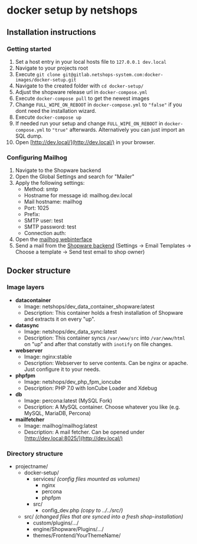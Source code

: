 # docker setup by netshops

## Installation instructions

### Getting started

1. Set a host entry in your local hosts file to ``127.0.0.1 dev.local``
2. Navigate to your projects root
3. Execute ``git clone git@gitlab.netshops-system.com:docker-images/docker-setup.git``
4. Navigate to the created folder with ``cd docker-setup/``
5. Adjust the shopware release url in ``docker-compose.yml``
6. Execute ``docker-compose pull`` to get the newest images
7. Change ``FULL_WIPE_ON_REBOOT`` in ``docker-compose.yml`` to ``"false"`` if you dont need the installation wizard.
8. Execute ``docker-compose up``
9. If needed run your setup and change ``FULL_WIPE_ON_REBOOT`` in ``docker-compose.yml`` to ``"true"`` afterwards. Alternatively you can just import an SQL dump.
10. Open [http://dev.local/](http://dev.local/) in your browser.

### Configuring Mailhog

1. Navigate to the Shopware backend
2. Open the Global Settings and search for "Mailer"
3. Apply the following settings:
    - Method: smtp
    - Hostname for message id: mailhog.dev.local
    - Mail hostname: mailhog
    - Port: 1025
    - Prefix:
    - SMTP user: test
    - SMTP password: test
    - Connection auth:
4. Open the [mailhog webinterface](http://dev.local:8025/)
5. Send a mail from the [Shopware backend](http://dev.local/backend/) (Settings -> Email Templates -> Choose a template -> Send test email to shop owner)

## Docker structure

### Image layers

* **datacontainer**
    * Image: netshops/dev_data_container_shopware:latest
    * Description: This container holds a fresh installation of Shopware and extracts it on every "up".
* **datasync**
    * Image: netshops/dev_data_sync:latest
    * Description: This container syncs ``/var/www/src`` into ``/var/www/html`` on "up" and after that constatly with ``inotify`` on file changes.
* **webserver**
    * Image: nginx:stable
    * Description: Webserver to serve contents. Can be nginx or apache. Just configure it to your needs.
* **phpfpm**
    * Image: netshops/dev_php_fpm_ioncube
    * Description: PHP 7.0 with IonCube Loader and Xdebug
* **db**
    * Image: percona:latest (MySQL Fork)
    * Description: A MySQL container. Choose whatever you like (e.g. MySQL, MariaDB, Percona)
* **mailfetcher**
    * Image: mailhog/mailhog:latest
    * Description: A mail fetcher. Can be opened under [http://dev.local:8025/](http://dev.local/)

### Directory structure
* projectname/
    * docker-setup/
        * services/ _(config files mounted as volumes)_
            * nginx
            * percona
            * phpfpm
        * src/
            * config_dev.php _(copy to ../../src/)_
    * src/ _(changed files that are synced into a fresh shop-installation)_
        * custom/plugins/.../
        * engine/Shopware/Plugins/.../
        * themes/Frontend/YourThemeName/